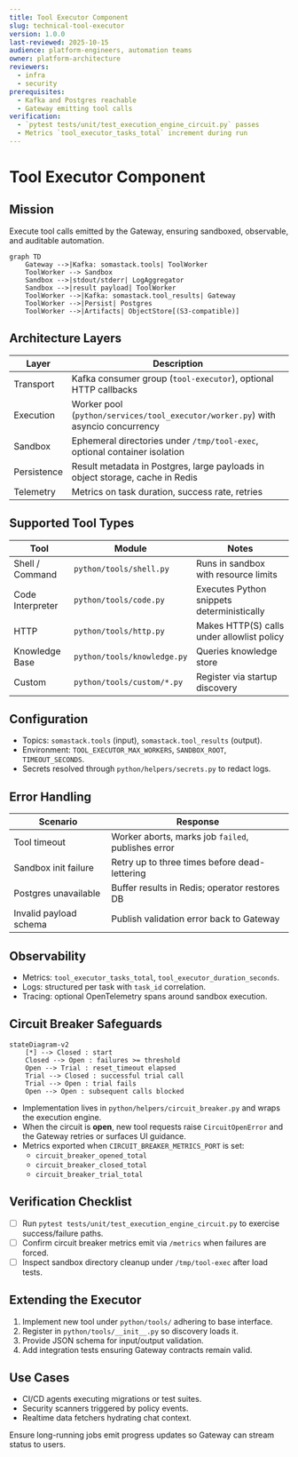 ```yaml
---
title: Tool Executor Component
slug: technical-tool-executor
version: 1.0.0
last-reviewed: 2025-10-15
audience: platform-engineers, automation teams
owner: platform-architecture
reviewers:
  - infra
  - security
prerequisites:
  - Kafka and Postgres reachable
  - Gateway emitting tool calls
verification:
  - `pytest tests/unit/test_execution_engine_circuit.py` passes
  - Metrics `tool_executor_tasks_total` increment during run
---
```


# Tool Executor Component

## Mission

Execute tool calls emitted by the Gateway, ensuring sandboxed, observable, and auditable automation.

```mermaid
graph TD
    Gateway -->|Kafka: somastack.tools| ToolWorker
    ToolWorker --> Sandbox
    Sandbox -->|stdout/stderr| LogAggregator
    Sandbox -->|result payload| ToolWorker
    ToolWorker -->|Kafka: somastack.tool_results| Gateway
    ToolWorker -->|Persist| Postgres
    ToolWorker -->|Artifacts| ObjectStore[(S3-compatible)]
```

## Architecture Layers

| Layer | Description |
| --- | --- |
| Transport | Kafka consumer group (`tool-executor`), optional HTTP callbacks |
| Execution | Worker pool (`python/services/tool_executor/worker.py`) with asyncio concurrency |
| Sandbox | Ephemeral directories under `/tmp/tool-exec`, optional container isolation |
| Persistence | Result metadata in Postgres, large payloads in object storage, cache in Redis |
| Telemetry | Metrics on task duration, success rate, retries |

## Supported Tool Types

| Tool | Module | Notes |
| --- | --- | --- |
| Shell / Command | `python/tools/shell.py` | Runs in sandbox with resource limits |
| Code Interpreter | `python/tools/code.py` | Executes Python snippets deterministically |
| HTTP | `python/tools/http.py` | Makes HTTP(S) calls under allowlist policy |
| Knowledge Base | `python/tools/knowledge.py` | Queries knowledge store |
| Custom | `python/tools/custom/*.py` | Register via startup discovery |

## Configuration

- Topics: `somastack.tools` (input), `somastack.tool_results` (output).
- Environment: `TOOL_EXECUTOR_MAX_WORKERS`, `SANDBOX_ROOT`, `TIMEOUT_SECONDS`.
- Secrets resolved through `python/helpers/secrets.py` to redact logs.

## Error Handling

| Scenario | Response |
| --- | --- |
| Tool timeout | Worker aborts, marks job `failed`, publishes error |
| Sandbox init failure | Retry up to three times before dead-lettering |
| Postgres unavailable | Buffer results in Redis; operator restores DB |
| Invalid payload schema | Publish validation error back to Gateway |

## Observability

- Metrics: `tool_executor_tasks_total`, `tool_executor_duration_seconds`.
- Logs: structured per task with `task_id` correlation.
- Tracing: optional OpenTelemetry spans around sandbox execution.

## Circuit Breaker Safeguards

```mermaid
stateDiagram-v2
    [*] --> Closed : start
    Closed --> Open : failures >= threshold
    Open --> Trial : reset_timeout elapsed
    Trial --> Closed : successful trial call
    Trial --> Open : trial fails
    Open --> Open : subsequent calls blocked
```

- Implementation lives in `python/helpers/circuit_breaker.py` and wraps the execution engine.
- When the circuit is **open**, new tool requests raise `CircuitOpenError` and the Gateway retries or surfaces UI guidance.
- Metrics exported when `CIRCUIT_BREAKER_METRICS_PORT` is set:
  - `circuit_breaker_opened_total`
  - `circuit_breaker_closed_total`
  - `circuit_breaker_trial_total`

## Verification Checklist

- [ ] Run `pytest tests/unit/test_execution_engine_circuit.py` to exercise success/failure paths.
- [ ] Confirm circuit breaker metrics emit via `/metrics` when failures are forced.
- [ ] Inspect sandbox directory cleanup under `/tmp/tool-exec` after load tests.

## Extending the Executor

1. Implement new tool under `python/tools/` adhering to base interface.
2. Register in `python/tools/__init__.py` so discovery loads it.
3. Provide JSON schema for input/output validation.
4. Add integration tests ensuring Gateway contracts remain valid.

## Use Cases

- CI/CD agents executing migrations or test suites.
- Security scanners triggered by policy events.
- Realtime data fetchers hydrating chat context.

Ensure long-running jobs emit progress updates so Gateway can stream status to users.
